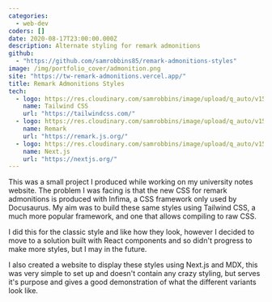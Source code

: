 ```yaml
---
categories:
  - web-dev
coders: []
date: 2020-08-17T23:00:00.000Z
description: Alternate styling for remark admonitions
github:
  - "https://github.com/samrobbins85/remark-admonitions-styles"
image: /img/portfolio_cover/admonition.png
site: "https://tw-remark-admonitions.vercel.app/"
title: Remark Admonitions Styles
tech:
  - logo: https://res.cloudinary.com/samrobbins/image/upload/q_auto/v1597140224/tailwindcss_rnpshz.svg
    name: Tailwind CSS
    url: "https://tailwindcss.com/"
  - logo: https://res.cloudinary.com/samrobbins/image/upload/q_auto/v1598868717/remark_y8xkpo.png
    name: Remark
    url: "https://remark.js.org/"
  - logo: https://res.cloudinary.com/samrobbins/image/upload/q_auto/v1597140056/next-black_csivx6.svg
    name: Next.js
    url: "https://nextjs.org/"
---
```


This was a small project I produced while working on my university notes website. The problem I was facing is that the new CSS for remark admonitions is produced with Infima, a CSS framework only used by Docusaurus. My aim was to build these same styles using Tailwind CSS, a much more popular framework, and one that allows compiling to raw CSS.

I did this for the classic style and like how they look, however I decided to move to a solution built with React components and so didn't progress to make more styles, but I may in the future.

I also created a website to display these styles using Next.js and MDX, this was very simple to set up and doesn't contain any crazy styling, but serves it's purpose and gives a good demonstration of what the different variants look like.
